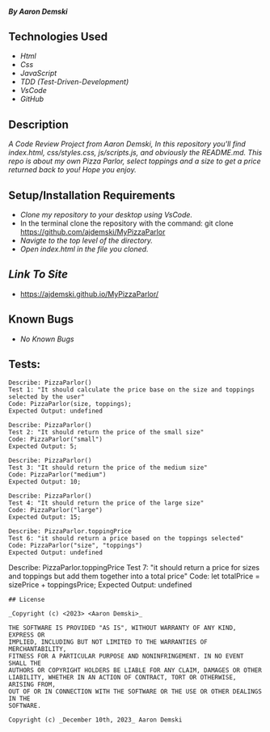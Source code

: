 #### _By Aaron Demski_

## Technologies Used

* _Html_
* _Css_
* _JavaScript_
* _TDD (Test-Driven-Development)_
* _VsCode_
* _GitHub_

## Description

_A Code Review Project from Aaron Demski, In this repository you'll find index.html, css/styles.css, js/scripts.js, and obviously the README.md. This repo is about my own Pizza Parlor, select toppings and a size to get a price returned back to you! Hope you enjoy._

## Setup/Installation Requirements

* _Clone my repository to your desktop using VsCode._
* In the terminal clone the repository with the command: git clone https://github.com/ajdemski/MyPizzaParlor
* _Navigte to the top level of the directory._
* _Open index.html in the file you cloned._

## _Link To Site_

* https://ajdemski.github.io/MyPizzaParlor/

## Known Bugs

* _No Known Bugs_

## Tests:

```
Describe: PizzaParlor()
Test 1: "It should calculate the price base on the size and toppings selected by the user"
Code: PizzaParlor(size, toppings);
Expected Output: undefined
```
```
Describe: PizzaParlor()
Test 2: "It should return the price of the small size"
Code: PizzaParlor("small")
Expected Output: 5;
```
```
Describe: PizzaParlor()
Test 3: "It should return the price of the medium size"
Code: PizzaParlor("medium")
Expected Output: 10;
```
```
Describe: PizzaParlor()
Test 4: "It should return the price of the large size"
Code: PizzaParlor("large")
Expected Output: 15;
```
```
Describe: PizzaParlor.toppingPrice
Test 6: "it should return a price based on the toppings selected"
Code: PizzaParlor("size", "toppings")
Expected Output: undefined
```
Describe: PizzaParlor.toppingPrice
Test 7: "it should return a price for sizes and toppings but add them together into a total price"
Code: let totalPrice = sizePrice + toppingsPrice;
Expected Output: undefined
```
## License

_Copyright (c) <2023> <Aaron Demski>_

THE SOFTWARE IS PROVIDED "AS IS", WITHOUT WARRANTY OF ANY KIND, EXPRESS OR
IMPLIED, INCLUDING BUT NOT LIMITED TO THE WARRANTIES OF MERCHANTABILITY,
FITNESS FOR A PARTICULAR PURPOSE AND NONINFRINGEMENT. IN NO EVENT SHALL THE
AUTHORS OR COPYRIGHT HOLDERS BE LIABLE FOR ANY CLAIM, DAMAGES OR OTHER
LIABILITY, WHETHER IN AN ACTION OF CONTRACT, TORT OR OTHERWISE, ARISING FROM,
OUT OF OR IN CONNECTION WITH THE SOFTWARE OR THE USE OR OTHER DEALINGS IN THE
SOFTWARE.

Copyright (c) _December 10th, 2023_ Aaron Demski